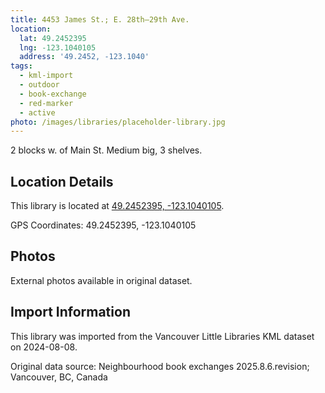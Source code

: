 ```yaml
---
title: 4453 James St.; E. 28th—29th Ave.
location:
  lat: 49.2452395
  lng: -123.1040105
  address: '49.2452, -123.1040'
tags:
  - kml-import
  - outdoor
  - book-exchange
  - red-marker
  - active
photo: /images/libraries/placeholder-library.jpg
---
```

2 blocks w. of Main St.
Medium big, 3 shelves.

## Location Details

This library is located at [49.2452395, -123.1040105](https://www.google.com/maps?q=49.2452395,-123.1040105).

GPS Coordinates: 49.2452395, -123.1040105

## Photos

External photos available in original dataset.

## Import Information

This library was imported from the Vancouver Little Libraries KML dataset on 2024-08-08.

Original data source: Neighbourhood book exchanges 2025.8.6.revision; Vancouver, BC, Canada

